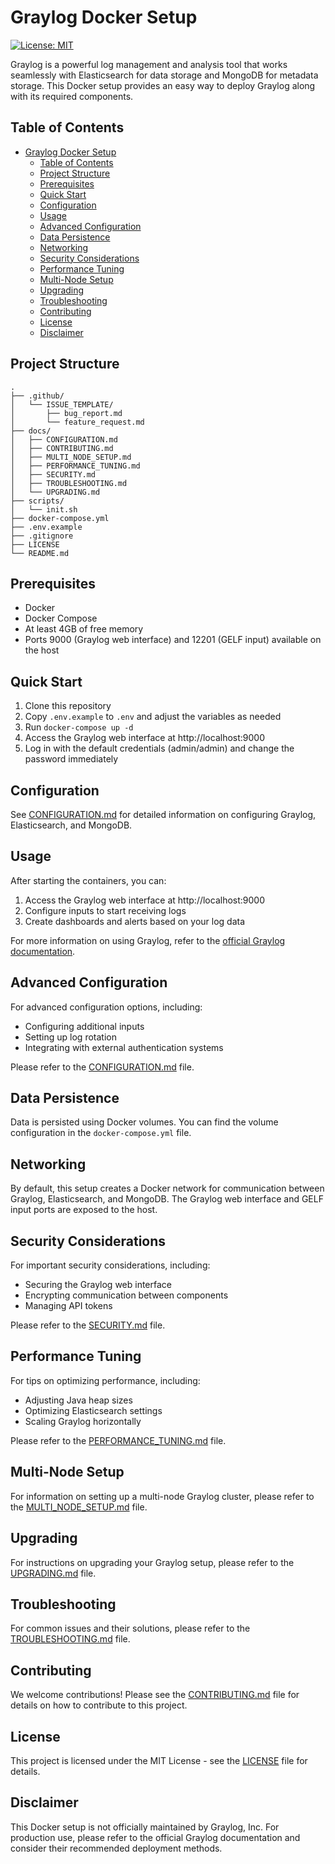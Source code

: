# Graylog Docker Setup

[![License: MIT](https://img.shields.io/badge/License-MIT-yellow.svg)](https://opensource.org/licenses/MIT)

Graylog is a powerful log management and analysis tool that works seamlessly with Elasticsearch for data storage and MongoDB for metadata storage. This Docker setup provides an easy way to deploy Graylog along with its required components.

## Table of Contents

- [Graylog Docker Setup](#graylog-docker-setup)
  - [Table of Contents](#table-of-contents)
  - [Project Structure](#project-structure)
  - [Prerequisites](#prerequisites)
  - [Quick Start](#quick-start)
  - [Configuration](#configuration)
  - [Usage](#usage)
  - [Advanced Configuration](#advanced-configuration)
  - [Data Persistence](#data-persistence)
  - [Networking](#networking)
  - [Security Considerations](#security-considerations)
  - [Performance Tuning](#performance-tuning)
  - [Multi-Node Setup](#multi-node-setup)
  - [Upgrading](#upgrading)
  - [Troubleshooting](#troubleshooting)
  - [Contributing](#contributing)
  - [License](#license)
  - [Disclaimer](#disclaimer)

## Project Structure

```
.
├── .github/
│   └── ISSUE_TEMPLATE/
│       ├── bug_report.md
│       └── feature_request.md
├── docs/
│   ├── CONFIGURATION.md
│   ├── CONTRIBUTING.md
│   ├── MULTI_NODE_SETUP.md
│   ├── PERFORMANCE_TUNING.md
│   ├── SECURITY.md
│   ├── TROUBLESHOOTING.md
│   └── UPGRADING.md
├── scripts/
│   └── init.sh
├── docker-compose.yml
├── .env.example
├── .gitignore
├── LICENSE
└── README.md
```

## Prerequisites

- Docker
- Docker Compose
- At least 4GB of free memory
- Ports 9000 (Graylog web interface) and 12201 (GELF input) available on the host

## Quick Start

1. Clone this repository
2. Copy `.env.example` to `.env` and adjust the variables as needed
3. Run `docker-compose up -d`
4. Access the Graylog web interface at http://localhost:9000
5. Log in with the default credentials (admin/admin) and change the password immediately

## Configuration

See [CONFIGURATION.md](docs/CONFIGURATION.md) for detailed information on configuring Graylog, Elasticsearch, and MongoDB.

## Usage

After starting the containers, you can:

1. Access the Graylog web interface at http://localhost:9000
2. Configure inputs to start receiving logs
3. Create dashboards and alerts based on your log data

For more information on using Graylog, refer to the [official Graylog documentation](https://docs.graylog.org/).

## Advanced Configuration

For advanced configuration options, including:

- Configuring additional inputs
- Setting up log rotation
- Integrating with external authentication systems

Please refer to the [CONFIGURATION.md](docs/CONFIGURATION.md) file.

## Data Persistence

Data is persisted using Docker volumes. You can find the volume configuration in the `docker-compose.yml` file.

## Networking

By default, this setup creates a Docker network for communication between Graylog, Elasticsearch, and MongoDB. The Graylog web interface and GELF input ports are exposed to the host.

## Security Considerations

For important security considerations, including:

- Securing the Graylog web interface
- Encrypting communication between components
- Managing API tokens

Please refer to the [SECURITY.md](docs/SECURITY.md) file.

## Performance Tuning

For tips on optimizing performance, including:

- Adjusting Java heap sizes
- Optimizing Elasticsearch settings
- Scaling Graylog horizontally

Please refer to the [PERFORMANCE_TUNING.md](docs/PERFORMANCE_TUNING.md) file.

## Multi-Node Setup

For information on setting up a multi-node Graylog cluster, please refer to the [MULTI_NODE_SETUP.md](docs/MULTI_NODE_SETUP.md) file.

## Upgrading

For instructions on upgrading your Graylog setup, please refer to the [UPGRADING.md](docs/UPGRADING.md) file.

## Troubleshooting

For common issues and their solutions, please refer to the [TROUBLESHOOTING.md](docs/TROUBLESHOOTING.md) file.

## Contributing

We welcome contributions! Please see the [CONTRIBUTING.md](docs/CONTRIBUTING.md) file for details on how to contribute to this project.

## License

This project is licensed under the MIT License - see the [LICENSE](LICENSE) file for details.

## Disclaimer

This Docker setup is not officially maintained by Graylog, Inc. For production use, please refer to the official Graylog documentation and consider their recommended deployment methods.
